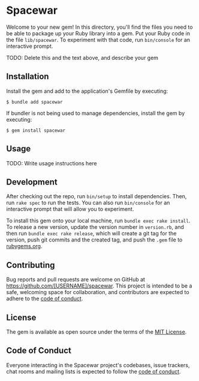 # Spacewar

Welcome to your new gem! In this directory, you'll find the files you need to be able to package up your Ruby library into a gem. Put your Ruby code in the file `lib/spacewar`. To experiment with that code, run `bin/console` for an interactive prompt.

TODO: Delete this and the text above, and describe your gem

## Installation

Install the gem and add to the application's Gemfile by executing:

    $ bundle add spacewar

If bundler is not being used to manage dependencies, install the gem by executing:

    $ gem install spacewar

## Usage

TODO: Write usage instructions here

## Development

After checking out the repo, run `bin/setup` to install dependencies. Then, run `rake spec` to run the tests. You can also run `bin/console` for an interactive prompt that will allow you to experiment.

To install this gem onto your local machine, run `bundle exec rake install`. To release a new version, update the version number in `version.rb`, and then run `bundle exec rake release`, which will create a git tag for the version, push git commits and the created tag, and push the `.gem` file to [rubygems.org](https://rubygems.org).

## Contributing

Bug reports and pull requests are welcome on GitHub at https://github.com/[USERNAME]/spacewar. This project is intended to be a safe, welcoming space for collaboration, and contributors are expected to adhere to the [code of conduct](https://github.com/[USERNAME]/spacewar/blob/main/CODE_OF_CONDUCT.md).

## License

The gem is available as open source under the terms of the [MIT License](https://opensource.org/licenses/MIT).

## Code of Conduct

Everyone interacting in the Spacewar project's codebases, issue trackers, chat rooms and mailing lists is expected to follow the [code of conduct](https://github.com/[USERNAME]/spacewar/blob/main/CODE_OF_CONDUCT.md).
